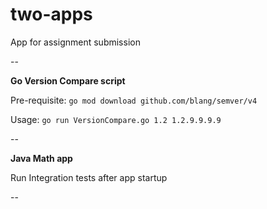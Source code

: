 # two-apps
App for assignment submission

--

**Go Version Compare script**

Pre-requisite: `go mod download github.com/blang/semver/v4`

Usage: `go run VersionCompare.go 1.2 1.2.9.9.9.9`

--

**Java Math app**

Run Integration tests after app startup

--